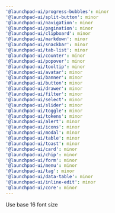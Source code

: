 ```yaml
---
'@launchpad-ui/progress-bubbles': minor
'@launchpad-ui/split-button': minor
'@launchpad-ui/navigation': minor
'@launchpad-ui/pagination': minor
'@launchpad-ui/clipboard': minor
'@launchpad-ui/markdown': minor
'@launchpad-ui/snackbar': minor
'@launchpad-ui/tab-list': minor
'@launchpad-ui/counter': minor
'@launchpad-ui/popover': minor
'@launchpad-ui/tooltip': minor
'@launchpad-ui/avatar': minor
'@launchpad-ui/banner': minor
'@launchpad-ui/button': minor
'@launchpad-ui/drawer': minor
'@launchpad-ui/filter': minor
'@launchpad-ui/select': minor
'@launchpad-ui/slider': minor
'@launchpad-ui/toggle': minor
'@launchpad-ui/tokens': minor
'@launchpad-ui/alert': minor
'@launchpad-ui/icons': minor
'@launchpad-ui/modal': minor
'@launchpad-ui/table': minor
'@launchpad-ui/toast': minor
'@launchpad-ui/card': minor
'@launchpad-ui/chip': minor
'@launchpad-ui/form': minor
'@launchpad-ui/menu': minor
'@launchpad-ui/tag': minor
'@launchpad-ui/data-table': minor
'@launchpad-ui/inline-edit': minor
'@launchpad-ui/core': minor
---
```


Use base 16 font size
